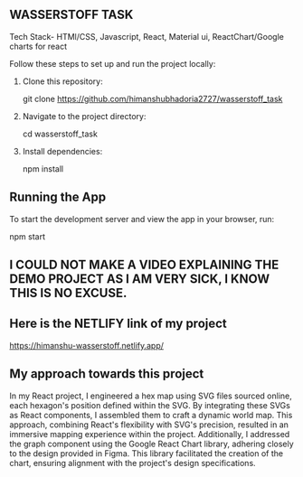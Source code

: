 ## WASSERSTOFF TASK  
Tech Stack- HTMl/CSS, Javascript, React, Material ui, ReactChart/Google charts for react

Follow these steps to set up and run the project locally:

1. Clone this repository:

    git clone <https://github.com/himanshubhadoria2727/wasserstoff_task>

2. Navigate to the project directory:

    cd wasserstoff_task

3. Install dependencies:

    npm install

## Running the App

To start the development server and view the app in your browser, run:


npm start 

## I COULD NOT MAKE A VIDEO EXPLAINING THE DEMO PROJECT AS I AM VERY SICK, I KNOW THIS IS NO EXCUSE.

## Here is the NETLIFY link of my project

https://himanshu-wasserstoff.netlify.app/

## My approach towards this project

In my React project, I engineered a hex map using SVG files sourced online, each hexagon's position defined within the SVG. By integrating these SVGs as React components, I assembled them to craft a dynamic world map. This approach, combining React's flexibility with SVG's precision, resulted in an immersive mapping experience within the project. Additionally, I addressed the graph component using the Google React Chart library, adhering closely to the design provided in Figma. This library facilitated the creation of the chart, ensuring alignment with the project's design specifications.

